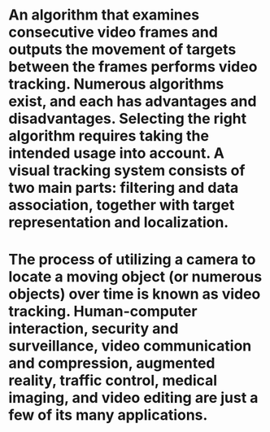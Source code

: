 # An algorithm that examines consecutive video frames and outputs the movement of targets between the frames performs video tracking. Numerous algorithms exist, and each has advantages and disadvantages. Selecting the right algorithm requires taking the intended usage into account. A visual tracking system consists of two main parts: filtering and data association, together with target representation and localization.

# The process of utilizing a camera to locate a moving object (or numerous objects) over time is known as video tracking. Human-computer interaction, security and surveillance, video communication and compression, augmented reality, traffic control, medical imaging, and video editing are just a few of its many applications.

